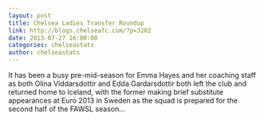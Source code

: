 ```yaml
---
layout: post
title: Chelsea Ladies Transfer Roundup
link: http://blogs.chelseafc.com/?p=3202
date: 2013-07-27 16:00:00
categories: chelseastats
author: chelseastats
---
```

 
It has been a busy pre-mid-season for Emma Hayes and her coaching staff as both Olina Viddarsdottir and Edda Gardarsdottir both left the club and returned home to Iceland, with the former making brief substitute appearances at Euro 2013 in Sweden as the squad is prepared for the second half of the FAWSL season...